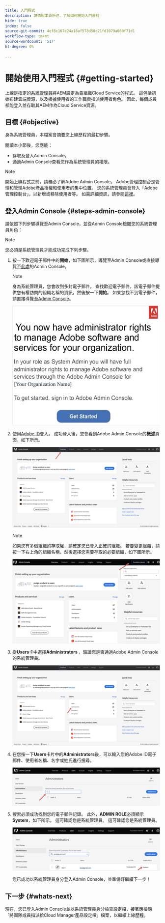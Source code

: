 ```yaml
---
title: 入門程式
description: 請依照本頁所述，了解如何開始入門歷程
hide: true
index: false
source-git-commit: 4ef8c167e24a18af578d58c21fd1079a080f71d1
workflow-type: tm+mt
source-wordcount: '517'
ht-degree: 0%

---
```


# 開始使用入門程式 {#getting-started}

上線是指定的[系統管理員](https://experienceleague.adobe.com/docs/experience-manager-cloud-service/onboarding/onboarding-concepts/system-administrator.html?lang=en)將AEM設定為貴組織Cloud Service的程式。 這包括初始布建雲端資源，以及根據使用者的工作職責指派使用者角色。 因此，每個成員都能登入並存取其AEM作為Cloud Service資源。

## 目標 {#objective}

身為系統管理員，本檔案會摘要您上線歷程的最初步驟。

閱讀本小節後，您應能：

* 存取及登入Admin Console。
* 通過Admin Console查看您作為系統管理員的權限。

>[!NOTE]
>開始上線程式之前，請務必了解Adobe Admin Console。 Adobe管理控制台是管理和管理Adobe產品授權和使用者的集中位置。 您的系統管理員會登入「Adobe管理控制台」，以新增或移除使用者等。 如需詳細資訊，請參閱[這裡](https://experienceleague.adobe.com/docs/experience-manager-cloud-service/onboarding/onboarding-concepts/admin-console.html?lang=en)。


## 登入Admin Console {#steps-admin-console}

請依照下列步驟導覽至Admin Console，並從Admin Console檢閱您的系統管理員角色：

>[!NOTE]
>您必須是系統管理員才能成功完成下列步驟。

1. 按一下歡迎電子郵件中的&#x200B;**開始**，如下圖所示，導覽至Admin Console或直接導覽至[此處](https://adminconsole.adobe.com)的Admin Console。

   >[!NOTE]
   >身為系統管理員，您會收到多封電子郵件。 查找歡迎電子郵件，該電子郵件提供您有權訪問的組織名稱的資訊，然後按一下&#x200B;**開始**。 如果您找不到電子郵件，請直接導覽至[Admin Console](https://adminconsole.adobe.com/)。

   ![](/help/onboarding/onboarding-journey/assets/sys-admin-getstarted.png)

1. 使用[Adobe ID](https://experienceleague.adobe.com/docs/experience-manager-cloud-service/onboarding/onboarding-concepts/adobe-id.html?lang=en)登入。 成功登入後，您會看到Adobe Admin Console的&#x200B;**概述**&#x200B;頁面，如下所示。

   ![](/help/onboarding/onboarding-journey/assets/get-started1.png)

   >[!NOTE]
   >如果您有多個組織的存取權，請確定您已登入正確的組織。 若要變更組織，請按一下右上角的組織名稱，然後選擇您需要存取的必要組織，如下圖所示。

   ![](/help/onboarding/onboarding-journey/assets/admin-console-orgswitch.png)

1. 從&#x200B;**Users**&#x200B;卡中選擇&#x200B;**Administrators** ，驗證您是否通過Adobe Admin Console的系統管理員。

   ![](/help/onboarding/onboarding-journey/assets/get-started2.png)

1. 在您按一下&#x200B;**Users**&#x200B;卡片中的&#x200B;**Administrators**&#x200B;後，可以輸入您的Adobe ID電子郵件、使用者名稱、名字或姓氏進行搜尋。

   ![](/help/onboarding/onboarding-journey/assets/get-started3.png)

1. 搜索必須成功找到您的電子郵件記錄。 此外，**ADMIN ROLE**&#x200B;必須顯示&#x200B;**System**，如下所示。 這可確認您是系統管理員。 這可確認您是系統管理員。

   ![](/help/onboarding/onboarding-journey/assets/get-started4.png)

   您已成功以系統管理員身分登入Admin Console，並準備好繼續下一步！

## 下一步 {#whats-next}

現在，您已登入Admin Console並以系統管理員身分檢查設定檔，接著應檢閱「將團隊成員指派給Cloud Manager產品設定檔」檔案，以繼續上線歷程。

